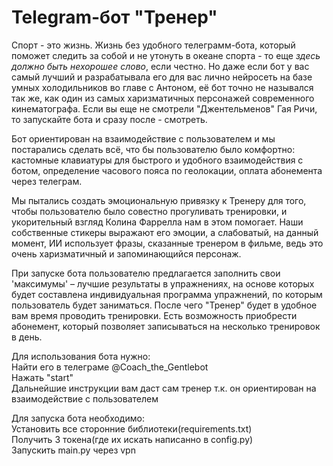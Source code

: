 # Telegram-бот "Тренер"
Спорт - это жизнь. Жизнь без удобного телеграмм-бота, 
который поможет следить за собой и не утонуть в океане 
спорта - то еще *здесь должно быть нехорошее слово*, если честно. 
Но даже если бот у вас самый лучший и разрабатывала его для вас лично 
нейросеть на базе умных холодильников во главе с Антоном, 
её бот точно не назывался так же, как один из самых 
харизматичных персонажей современного кинематографа. 
Если вы еще не смотрели "Джентельменов" Гая Ричи, 
то запускайте бота и сразу после - смотреть.

Бот ориентирован на взаимодействие с пользователем
и мы постарались сделать всё, что бы пользователю
было комфортно: кастомные клавиатуры для быстрого и удобного
взаимодействия с ботом, определение часового пояса по
геолокации, оплата абонемента через телеграм.

Мы пытались создать эмоциональную привязку к Тренеру
для того, чтобы пользователю было совестно прогуливать
тренировки, и укорительный взгляд Колина Фаррелла нам в этом помогает.
Наши собственные стикеры выражают его эмоции, а
слабоватый, на данный момент, ИИ использует фразы, сказанные тренером
в фильме, ведь это очень харизматичный и запоминающийся персонаж.

При запуске бота пользователю предлагается заполнить 
свои 'максимумы' – лучшие результаты в упражнениях, 
на основе которых будет составлена индивидуальная 
программа упражнений, по которым пользователь будет заниматься. 
После чего "Тренер" будет в удобное вам время проводить тренировки. 
Есть возможность приобрести абонемент, 
который позволяет записываться на несколько тренировок в день. 

Для использования бота нужно:\
Найти его в телеграме @Coach_the_Gentlebot\
Нажать "start"\
Дальнейшие инструкции вам даст сам тренер т.к. он ориентирован на взаимодействие с пользователем

Для запуска бота необходимо:\
Установить все сторонние библиотеки(requirements.txt)\
Получить 3 токена(где их искать написанно в config.py)\
Запускить main.py через vpn
